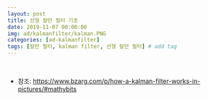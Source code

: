 ```yaml
---
layout: post
title: 선형 칼만 필터 기초
date: 2019-11-07 00:00:00
img: ad/kalmanfilter/kalman.PNG
categories: [ad-kalmanfilter] 
tags: [칼만 필터, kalman filter, 선형 칼만 필터] # add tag
---
```


<br>

- 참조: https://www.bzarg.com/p/how-a-kalman-filter-works-in-pictures/#mathybits

